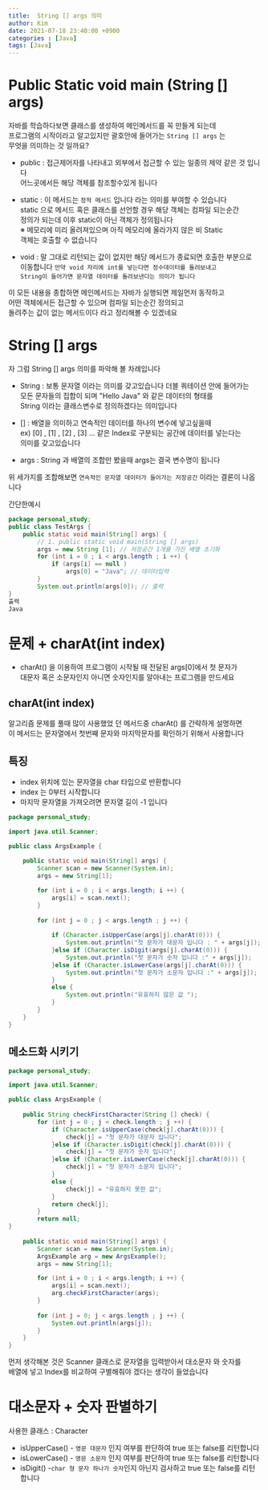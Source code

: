 ```yaml
---
title:  String [] args 의미
author: Kim
date: 2021-07-18 23:40:00 +0900
categories : [Java]
tags: [Java]
---
```


# Public Static void main (String [] args)

자바를 학습하다보면 클래스를 생성하여 메인메서드를 꼭 만들게 되는데<br>
프로그램의 시작이라고 알고있지만 괄호안에 들어가는 ```String [] args``` 는<br>
무엇을 의미하는 것 일까요?<br>

- public : 접근제어자를 나타내고 외부에서 접근할 수 있는 일종의 제약 같은 것 입니다<br>
           어느곳에서든 해당 객체를 참조할수있게 됩니다<br>

- static : 이 메서드는 ```정적 메서드``` 입니다 라는 의미를 부여할 수 있습니다<br>
           static 으로 메서드 혹은 클래스를 선언할 경우 해당 객체는 컴파일 되는순간<br>
           정의가 되는데 이후 static이 아닌 객체가 정의됩니다<br>
           ※ 메모리에 미리 올려져있으며 아직 메모리에 올라가지 않은 비 Static<br>
             객체는 호출할 수 없습니다<br>

- void : 말 그대로 리턴되는 값이 없지만 해당 메서드가 종료되면 호출한 부분으로<br>
         이동합니다 ```만약 void 자리에 int를 넣는다면 정수데이터를 돌려보내고```<br>
         ```String이 들어가면 문자열 데이터를 돌려보낸다는 의미가 됩니다```<br>

이 모든 내용을 종합하면 메인메서드는 자바가 실행되면 제일먼저 동작하고<br>
어떤 객체에서든 접근할 수 있으며 컴파일 되는순간 정의되고<br>
돌려주는 값이 없는 메서드이다 라고 정리해볼 수 있겠네요<br>

# String [] args

자 그럼 String [] args 의미를 파악해 볼 차례입니다<br>

- String : 보통 문자열 이라는 의미를 갖고있습니다 더블 쿼테이션 안에 들어가는<br>
           모든 문자들의 집합이 되며 "Hello Java" 와 같은 데이터의 형태를<br>
           String 이라는 클래스변수로 정의하겠다는 의미입니다<br>

- [] : 배열을 의미하고 연속적인 데이터를 하나의 변수에 넣고싶을때<br>
       ex) [0] , [1] , [2] , [3] ... 같은 Index로 구분되는 공간에 데이터를 넣는다는<br>
       의미를 갖고있습니다<br>

- args : String 과 배열의 조합만 봤을때 args는 결국 변수명이 됩니다<br>

위 세가지를 조합해보면 ```연속적인 문자열 데이터가 들어가는 저장공간``` 이라는 결론이 나옵니다<br>

간단한예시<br>

```java
package personal_study;
public class TestArgs {
	public static void main(String[] args) {
		// 1. public static void main(String [] args)
		args = new String [1]; // 저장공간 1개를 가진 배열 초기화
		for (int i = 0 ; i < args.length ; i ++) {
			if (args[i] == null )
				args[0] = "Java"; // 데이터입력
		}
        System.out.println(args[0]); // 출력
}
출력
Java
```


# 문제 + charAt(int index)<br>

- charAt() 을 이용하여 프로그램이 시작될 때 전달된 args[0]에서 첫 문자가<br>
  대문자 혹은 소문자인지 아니면 숫자인지를 알아내는 프로그램을 만드세요<br>

## charAt(int index)

알고리즘 문제를 풀때 많이 사용했었 던 메서드중 charAt() 를 간략하게 설명하면<br>
이 메서드는 문자열에서 첫번째 문자와 마지막문자를 확인하기 위해서 사용합니다<br>

## 특징

- index 위치에 있는 문자열을 char 타입으로 반환합니다<br>
- index 는 0부터 시작합니다<br>
- 마지막 문자열을 가져오려면 문자열 길이 -1 입니다<br>

```java
package personal_study;

import java.util.Scanner;

public class ArgsExample {
	
	public static void main(String[] args) {
		Scanner scan = new Scanner(System.in);
		args = new String[1];

		for (int i = 0 ; i < args.length; i ++) {
			args[i] = scan.next();
		}
		
		for (int j = 0 ; j < args.length ; j ++) {
			
			if (Character.isUpperCase(args[j].charAt(0))) {
				System.out.println("첫 문자가 대문자 입니다 : " + args[j]);
			}else if (Character.isDigit(args[j].charAt(0))) {
				System.out.println("첫 문자가 숫자 입니다 :" + args[j]);
			}else if (Character.isLowerCase(args[j].charAt(0))) {
				System.out.println("첫 문자가 소문자 입니다 :" + args[j]);
			}
			else {
				System.out.println("유효하지 않은 값 ");
			}
		}
	}
}
```

## 메소드화 시키기

```java
package personal_study;

import java.util.Scanner;

public class ArgsExample {
	
	public String checkFirstCharacter(String [] check) {
		for (int j = 0 ; j < check.length ; j ++) {
			if (Character.isUpperCase(check[j].charAt(0))) {
				check[j] = "첫 문자가 대문자 입니다";
			}else if (Character.isDigit(check[j].charAt(0))) {
				check[j] = "첫 문자가 숫자 입니다";
			}else if (Character.isLowerCase(check[j].charAt(0))) {
				check[j] = "첫 문자가 소문자 입니다";
			}
			else {
				check[j] = "유효하지 못한 값";
			}
			return check[j];
		}
		return null;
}
	
	public static void main(String[] args) {
		Scanner scan = new Scanner(System.in);
		ArgsExample arg = new ArgsExample();
		args = new String[1];

		for (int i = 0 ; i < args.length; i ++) {
			args[i] = scan.next();
			arg.checkFirstCharacter(args);
		}
		
		for (int j = 0; j < args.length ; j ++) {
			System.out.println(args[j]);
		}
	}
}
```
먼저 생각해본 것은 Scanner 클래스로 문자열을 입력받아서 대소문자 와 숫자를<br>
배열에 넣고 Index를 비교하여 구별해줘야 겠다는 생각이 들었습니다<br>
 
# 대소문자 + 숫자 판별하기<br>

사용한 클래스 : Character<br>

- isUpperCase() - ```영문 대문자``` 인지 여부를 판단하여 true 또는 false를 리턴합니다<br>
- isLowerCase() - ```영문 소문자``` 인지 여부를 판단하여 true 또는 false를 리턴합니다<br>
- isDigit() -```char 형 문자 하나가 숫자```인지 아닌지 검사하고 true 또는 false를 리턴합니다<br>

